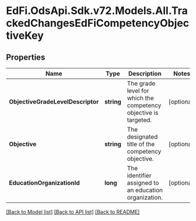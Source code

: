 # EdFi.OdsApi.Sdk.v72.Models.All.TrackedChangesEdFiCompetencyObjectiveKey

## Properties

Name | Type | Description | Notes
------------ | ------------- | ------------- | -------------
**ObjectiveGradeLevelDescriptor** | **string** | The grade level for which the competency objective is targeted. | [optional] 
**Objective** | **string** | The designated title of the competency objective. | [optional] 
**EducationOrganizationId** | **long** | The identifier assigned to an education organization. | [optional] 

[[Back to Model list]](../README.md#documentation-for-models) [[Back to API list]](../README.md#documentation-for-api-endpoints) [[Back to README]](../README.md)

